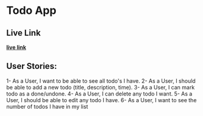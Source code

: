 # Todo App

## Live Link

[**live link**](https://gsg-g13.github.io/Ahmed-Ahmed-ToDo/)

## User Stories:

1- As a User, I want to be able to see all todo's I have.
2- As a User, I should be able to add a new todo (title, description, time).
3- As a User, I can mark todo as a done/undone.
4- As a User, I can delete any todo I want.
5- As a User, I should be able to edit any todo I have.
6- As a User, I want to see the number of todos I have in my list